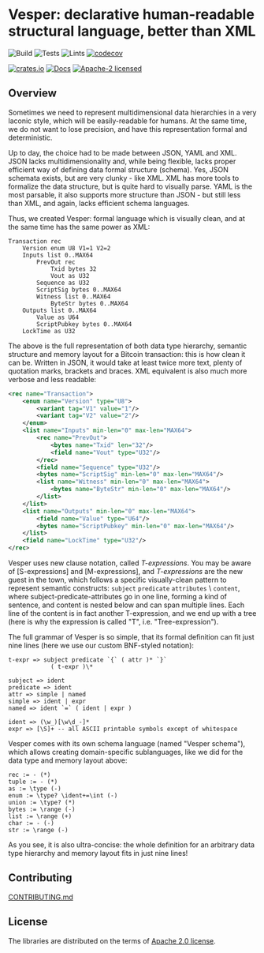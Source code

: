 # Vesper: declarative human-readable structural language, better than XML

![Build](https://github.com/UBIDECO/vesper/workflows/Build/badge.svg)
![Tests](https://github.com/UBIDECO/vesper/workflows/Tests/badge.svg)
![Lints](https://github.com/UBIDECO/vesper/workflows/Lints/badge.svg)
[![codecov](https://codecov.io/gh/UBIDECO/vesper/branch/master/graph/badge.svg)](https://codecov.io/gh/UBIDECO/vesper)

[![crates.io](https://img.shields.io/crates/v/vesper)](https://crates.io/crates/vesper)
[![Docs](https://docs.rs/vesper/badge.svg)](https://docs.rs/vesper)
[![Apache-2 licensed](https://img.shields.io/crates/l/vesper)](./LICENSE)

## Overview

Sometimes we need to represent multidimensional data hierarchies in a very
laconic style, which will be easily-readable for humans. At the same time,
we do not want to lose precision, and have this representation formal and
deterministic.

Up to day, the choice had to be made between JSON, YAML and XML. JSON lacks
multidimensionality and, while being flexible, lacks proper efficient way 
of defining data formal structure (schema). Yes, JSON schemata exists, but
are very clunky - like XML. XML has more tools to formalize the data 
structure, but is quite hard to visually parse. YAML is the most parsable,
it also supports more structure than JSON - but still less than XML, and
again, lacks efficient schema languages.

Thus, we created Vesper: formal language which is visually clean, and at 
the same time has the same power as XML:

```vesper
Transaction rec
    Version enum U8 V1=1 V2=2
    Inputs list 0..MAX64
        PrevOut rec
            Txid bytes 32
            Vout as U32
        Sequence as U32
        ScriptSig bytes 0..MAX64
        Witness list 0..MAX64
            ByteStr bytes 0..MAX64
    Outputs list 0..MAX64
        Value as U64
        ScriptPubkey bytes 0..MAX64
    LockTime as U32
```

The above is the full representation of both data type hierarchy, semantic
structure and memory layout for a Bitcoin transaction: this is how clean
it can be. Written in JSON, it would take at least twice more text, plenty
of quotation marks, brackets and braces. XML equivalent is also much more
verbose and less readable:

```xml
<rec name="Transaction">
    <enum name="Version" type="U8">
        <variant tag="V1" value="1"/>
        <variant tag="V2" value="2"/>
    </enum>
    <list name="Inputs" min-len="0" max-len="MAX64">
        <rec name="PrevOut">
            <bytes name="Txid" len="32"/>
            <field name="Vout" type="U32"/>
        </rec>
        <field name="Sequence" type="U32"/>
        <bytes name="ScriptSig" min-len="0" max-len="MAX64"/>
        <list name="Witness" min-len="0" max-len="MAX64">
            <bytes name="ByteStr" min-len="0" max-len="MAX64"/>
        </list>
    </list>
    <list name="Outputs" min-len="0" max-len="MAX64">
        <field name="Value" type="U64"/>
        <bytes name="ScriptPubkey" min-len="0" max-len="MAX64"/>
    </list>
    <field name="LockTime" type="U32"/>
</rec>
```

Vesper uses new clause notation, called *T-expressions*. You may be aware
of [S-expressions] and [M-expressions], and _T-expressions_ are the new
guest in the town, which follows a specific visually-clean pattern to
represent semantic constructs: `subject` `predicate` `attributes` \ 
`content`, where subject-predicate-attributes go in one line, forming a
kind of sentence, and content is nested below and can span multiple lines.
Each line of the content is in fact another T-expression, and we end up
with a tree (here is why the expression is called "T", i.e. 
"Tree-expression").

The full grammar of Vesper is so simple, that its formal definition can 
fit just nine lines (here we use our custom BNF-styled notation):
```
t-expr => subject predicate `{` ( attr )* `}`
            ( t-expr )\*

subject => ident
predicate => ident
attr => simple | named
simple => ident | expr
named => ident `=` ( ident | expr )

ident => (\w_)[\w\d_-]*
expr => [\S]+ -- all ASCII printable symbols except of whitespace
```

Vesper comes with its own schema language (named "Vesper schema"), which
allows creating domain-specific sublanguages, like we did for the data
type and memory layout above:

```vesper-schema
rec := - (*)
tuple := - (*)
as := \type (-)
enum := \type? \ident+=\int (-)
union := \type? (*)
bytes := \range (-)
list := \range (+)
char := - (-)
str := \range (-)
```

As you see, it is also ultra-concise: the whole definition for an 
arbitrary data type hierarchy and memory layout fits in just nine lines!


## Contributing

[CONTRIBUTING.md](../CONTRIBUTING.md)

## License

The libraries are distributed on the terms of [Apache 2.0 license](LICENSE).
